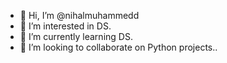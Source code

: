 - 👋 Hi, I’m @nihalmuhammedd
- 👀 I’m interested in DS.
- 🌱 I’m currently learning DS.
- 💞️ I’m looking to collaborate on Python projects..

<!---
nihalmuhammedd/nihalmuhammedd is a ✨ special ✨ repository because its `README.md` (this file) appears on your GitHub profile.
You can click the Preview link to take a look at your changes.
--->
